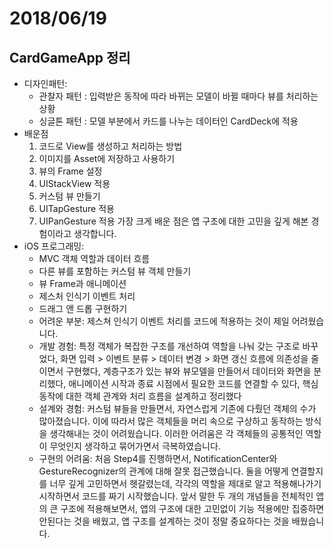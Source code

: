 # 2018/06/19
## CardGameApp 정리
- 디자인패턴:
	- 관찰자 패턴 : 입력받은 동작에 따라 바뀌는 모델이 바뀔 때마다 뷰를 처리하는 상황
	- 싱글톤 패턴 : 모델 부분에서 카드를 나누는 데이터인 CardDeck에 적용
- 배운점
	1. 코드로 View를 생성하고 처리하는 방법
	2. 이미지를 Asset에 저장하고 사용하기
	3. 뷰의 Frame 설정
	4. UIStackView 적용
	5. 커스텀 뷰 만들기
	6. UITapGesture 적용
	7. UIPanGesture 적용 가장 크게 배운 점은 앱 구조에 대한 고민을 깊게 해본
	    경험이라고 생각합니다.
- iOS 프로그래밍:
    - MVC 객체 역할과 데이터 흐름
    - 다른 뷰를 포함하는 커스텀 뷰 객체 만들기
    - 뷰 Frame과 애니메이션
    - 제스처 인식기 이벤트 처리
    - 드래그 앤 드롭 구현하기 
    - 어려운 부분: 제스쳐 인식기 이벤트 처리를 코드에 적용하는 것이 제일 어려웠습니다.
    - 개발 경험: 특정 객체가 복잡한 구조를 개선하여 역할을 나눠 갖는 구조로 바꾸었다, 화면 입력 > 이벤트 분류 > 데이터 변경 > 화면 갱신 흐름에 의존성을 줄이면서 구현했다, 계층구조가 있는 뷰와 뷰모델을 만들어서 데이터와 화면을 분리했다, 애니메이션 시작과 종료 시점에서 필요한 코드를 연결할 수 있다, 핵심 동작에 대한 객체 관계와 처리 흐름을 설계하고 정리했다
	- 설계와 경험: 커스텀 뷰들을 만들면서, 자연스럽게 기존에 다뤘던 객체의 수가 많아졌습니다. 이에 따라서 많은 객체들을 머리 속으로 구상하고 동작하는 방식을 생각해내는 것이 어려웠습니다. 이러한 어려움은 각 객체들의 공통적인 역할이 무엇인지 생각하고 묶어가면서 극복하였습니다.
	- 구현의 어려움: 처음 Step4를 진행하면서, NotificationCenter와 GestureRecognizer의 관계에 대해 잘못 접근했습니다. 둘을 어떻게 연결할지를 너무 깊게 고민하면서 헷갈렸는데, 각각의 역할을 제대로 알고 적용해나가기 시작하면서 코드를 짜기 시작했습니다. 앞서 말한 두 개의 개념들을 전체적인 앱의 큰 구조에 적용해보면서, 앱의 구조에 대한 고민없이 기능 적용에만 집중하면 안된다는 것을 배웠고, 앱 구조를 설계하는 것이 정말 중요하다는 것을 배웠습니다.

